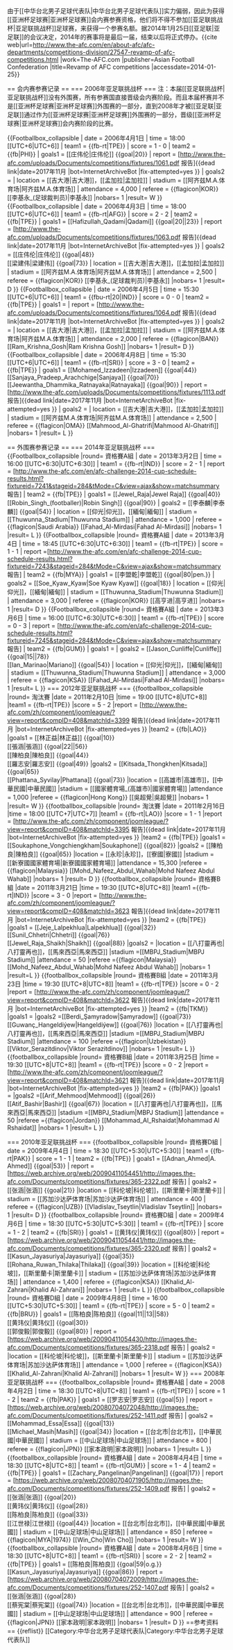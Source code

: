  
由于[[中华台北男子足球代表队|中华台北男子足球代表队]]实力偏弱，因此为获得[[亚洲杯足球赛|亚洲杯足球赛]]会内赛参赛资格，他们将不得不参加[[亚足联挑战杯|亚足联挑战杯]]足球赛，来获得一个参赛名额。据2014年1月25日[[亚足联|亚足联]]的会议决定，2014年的赛事将是最后一届，结束以后将正式停办。<ref>{{cite web|url=http://www.the-afc.com/en/about-afc/afc-departments/competitions-division/27547-revamp-of-afc-competitions.html |work=The-AFC.com |publisher=Asian Football Confederation |title=Revamp of AFC competitions |accessdate=2014-01-25}}</ref>

== 会内赛参赛记录 ==
=== 2006年亚足联挑战杯 ===
注：本届[[亚足联挑战杯|亚足联挑战杯]]没有外围赛，所有参赛国直接晋级会内赛阶段。而且本届杯赛并不是[[亚洲杯足球赛|亚洲杯足球赛]]外围赛的一部分，直到2008年才被[[亚足联|亚足联]]通过作为[[亚洲杯足球赛|亚洲杯足球赛]]外围赛的一部分，晋级[[亚洲杯足球赛|亚洲杯足球赛]]会内赛阶段的比赛。

{{Footballbox_collapsible
  | date = 2006年4月1日
  | time = 18:00 [[UTC+6|UTC+6]]
  | team1 = {{fb-rt|TPE}}
  | score = 1 - 0
  | team2 = {{fb|PHI}}
  | goals1 = [[庄伟伦|庄伟伦]] {{goal|20}}
  | report = [http://www.the-afc.com/uploads/Documents/competitions/fixtures/1061.pdf 报告]{{dead link|date=2017年11月 |bot=InternetArchiveBot |fix-attempted=yes }}
  | goals2 = 
  | location = [[吉大港|吉大港]]，[[孟加拉|孟加拉]]
  | stadium = [[阿齐兹M.A.体育场|阿齐兹M.A.体育场]]
  | attendance = 4,000
  | referee = {{flagicon|KOR}} [[李基永_(足球裁判员)|李基永]]
|nobars= 1
|result= W
}}
{{Footballbox_collapsible
  | date = 2006年4月3日
  | time = 18:00 [[UTC+6|UTC+6]]
  | team1 = {{fb-rt|AFG}}
  | score = 2 - 2
  | team2 = {{fb|TPE}}
  | goals1 = [[Hafizullah_Qadami|Qadami]] {{goal|20||23}}
  | report = [http://www.the-afc.com/uploads/Documents/competitions/fixtures/1063.pdf 报告]{{dead link|date=2017年11月 |bot=InternetArchiveBot |fix-attempted=yes }}
  | goals2 = [[庄伟伦|庄伟伦]] {{goal|48}} <br> [[梁建伟|梁建伟]] {{goal|73}}
  | location = [[吉大港|吉大港]]，[[孟加拉|孟加拉]]
  | stadium = [[阿齐兹M.A.体育场|阿齐兹M.A.体育场]]
  | attendance = 2,500
  | referee = {{flagicon|KOR}} [[李基永_(足球裁判员)|李基永]]
|nobars= 1
|result= D
}}
{{Footballbox_collapsible
  | date = 2006年4月5日
  | time = 15:30 [[UTC+6|UTC+6]]
  | team1 = {{fbu-rt|20|IND}}
  | score = 0 - 0
  | team2 = {{fb|TPE}}
  | goals1 = 
  | report = [http://www.the-afc.com/uploads/Documents/competitions/fixtures/1064.pdf 报告]{{dead link|date=2017年11月 |bot=InternetArchiveBot |fix-attempted=yes }}
  | goals2 = 
  | location = [[吉大港|吉大港]]，[[孟加拉|孟加拉]]
  | stadium = [[阿齐兹M.A.体育场|阿齐兹M.A.体育场]]
  | attendance = 2,000
  | referee = {{flagicon|BAN}} [[Ram_Krishna_Gosh|Ram Krishna Gosh]]
|nobars= 1
|result= D
}}
{{Footballbox_collapsible
  | date = 2006年4月8日
  | time = 15:30 [[UTC+6|UTC+6]]
  | team1 = {{fb-rt|SRI}}
  | score = 3 - 0
  | team2 = {{fb|TPE}}
  | goals1 = [[Mohamed_Izzadeen|Izzadeen]] {{goal|44}} <br> [[Sanjaya_Pradeep_Arachchige|Sanjaya]] {{goal|70}} <br> [[Jeewantha_Dhammika_Ratnayaka|Ratnayaka]] {{goal|90}}
  | report = [http://www.the-afc.com/uploads/Documents/competitions/fixtures/1113.pdf 报告]{{dead link|date=2017年11月 |bot=InternetArchiveBot |fix-attempted=yes }}
  | goals2 = 
  | location = [[吉大港|吉大港]]，[[孟加拉|孟加拉]]
  | stadium = [[阿齐兹M.A.体育场|阿齐兹M.A.体育场]]
  | attendance = 2,500
  | referee = {{flagicon|OMA}} [[Mahmood_Al-Ghatrifi|Mahmood Al-Ghatrifi]]
|nobars= 1
|result= L
}}

== 外围赛参赛记录 ==
=== 2014年亚足联挑战杯 ===
{{Footballbox_collapsible
|round= 資格賽A組
| date         = 2013年3月2日
| time         = 16:00 [[UTC+6:30|UTC+6:30]]
| team1        = {{fb-rt|IND}}
| score        = 2 - 1
| report       = [http://www.the-afc.com/en/afc-challenge-2014-cup-schedule-results.html?fixtureid=7241&stageid=284&tMode=C&view=ajax&show=matchsummary 報告]
| team2        = {{fb|TPE}}
| goals1       = [[Jewel_Raja|Jewel Raja]] {{goal|40}} <br> [[Robin_Singh_(footballer)|Robin Singh]] {{goal|90}}
| goals2       = [[李泰麟|李泰麟]] {{goal|54}}
| location     = [[仰光|仰光]]，[[緬甸|緬甸]]
| stadium      = [[Thuwunna_Stadium|Thuwunna Stadium]]
| attendance   = 1,000
| referee      = {{flagicon|Saudi Arabia}} [[Fahad_Al-Mirdasi|Fahad Al-Mirdasi]]
|nobars= 1
|result= L
}}
{{Footballbox_collapsible
|round= 資格賽A組
| date         = 2013年3月4日
| time         = 18:45 [[UTC+6:30|UTC+6:30]]
| team1        = {{fb-rt|TPE}}
| score        = 1 - 1
| report       =[http://www.the-afc.com/en/afc-challenge-2014-cup-schedule-results.html?fixtureid=7243&stageid=284&tMode=C&view=ajax&show=matchsummary 報告]
| team2        = {{fb|MYA}}
| goals1       = [[李盟乾|李盟乾]] {{goal|80|pen.}}
| goals2       = [[Soe_Kyaw_Kyaw|Soe Kyaw Kyaw]] {{goal|18}}
| location     = [[仰光|仰光]]，[[緬甸|緬甸]]
| stadium      = [[Thuwunna_Stadium|Thuwunna Stadium]]
| attendance   = 3,000
| referee      = {{flagicon|KOR}} [[高亨进|高亨进]]
|nobars= 1
|result= D
}}
{{Footballbox_collapsible
|round= 資格賽A組
| date         = 2013年3月6日
| time         = 16:00 [[UTC+6:30|UTC+6:30]]
| team1        = {{fb-rt|TPE}}
| score        = 0 - 3
| report       = [http://www.the-afc.com/en/afc-challenge-2014-cup-schedule-results.html?fixtureid=7245&stageid=284&tMode=C&view=ajax&show=matchsummary 報告]
| team2        = {{fb|GUM}}
| goals1       = 
| goals2       = [[Jason_Cunliffe|Cunliffe]] {{goal|15||78}} <br> [[Ian_Marinao|Mariano]] {{goal|54}}
| location     = [[仰光|仰光]]，[[緬甸|緬甸]]
| stadium      = [[Thuwunna_Stadium|Thuwunna Stadium]]
| attendance   = 3,000
| referee      = {{flagicon|KSA}} [[Fahad_Al-Mirdasi|Fahad Al-Mirdasi]]
|nobars= 1
|result= L
}}
=== 2012年亚足联挑战杯 ===
{{footballbox_collapsible
|round= 淘汰賽
|date = 2011年2月10日
|time = 19:00 [[UTC+8|UTC+8]]
|team1 = {{fb-rt|TPE}}
|score = 5 - 2
|report = [http://www.the-afc.com/zh/component/joomleague/?view=report&compID=408&matchId=3399 報告]{{dead link|date=2017年11月 |bot=InternetArchiveBot |fix-attempted=yes }}
|team2 = {{fb|LAO}}
|goals1 = [[林正益|林正益]] {{goal|10}} <br> [[張涵|張涵]] {{goal|22||56}} <br> [[陳柏良|陳柏良]] {{goal|44}} <br> [[羅志安|羅志安]] {{goal|49}}
|goals2 = [[Kitsada_Thongkhen|Kitsada]] {{goal|65}} <br> [[Phattana_Syvilay|Phattana]] {{goal|73}}
|location = [[高雄市|高雄市]]，[[中華民國|中華民國]]
|stadium = [[國家體育場_(高雄市)|國家體育場]]
|attendance = 1,000
|referee = {{flagicon|Hong Kong}} [[吳超覺|吳超覺]]
|nobars= 1
|result= W
}}
{{footballbox_collapsible
|round= 淘汰賽
|date = 2011年2月16日
|time  = 18:00 [[UTC+7|UTC+7]]
|team1 = {{fb-rt|LAO}}
|score = 1 - 1
|report = [http://www.the-afc.com/zh/component/joomleague/?view=report&compID=408&matchId=3395 報告]{{dead link|date=2017年11月 |bot=InternetArchiveBot |fix-attempted=yes }}
|team2 = {{fb|TPE}}
|goals1 = [[Soukaphone_Vongchiengkham|Soukaphone]] {{goal|82}}
|goals2 = [[陳柏良|陳柏良]] {{goal|65}}
|location = [[永珍|永珍]]，[[寮國|寮國]]
|stadium = [[新寮國國家體育場|新寮國國家體育場]]
|attendance = 15,300
|referee = {{flagicon|Malaysia}} [[Mohd_Nafeez_Abdul_Wahab|Mohd Nafeez Abdul Wahab]]
|nobars= 1
|result= D
}}
{{footballbox_collapsible
|round= 資格賽B組
|date = 2011年3月21日
|time = 19:30 [[UTC+8|UTC+8]]
|team1 ={{fb-rt|IND}}
|score = 3 - 0
|report = [http://www.the-afc.com/zh/component/joomleague/?view=report&compID=408&matchId=3623 報告]{{dead link|date=2017年11月 |bot=InternetArchiveBot |fix-attempted=yes }}
|team2 = {{fb|TPE}}
|goals1 = [[Jeje_Lalpekhlua|Lalpekhlua]] {{goal|32}} <br> [[Sunil_Chhetri|Chhetri]] {{goal|76}} <br> [[Jewel_Raja_Shaikh|Shaikh]] {{goal|88}}
|goals2 = 
|location = [[八打靈再也|八打靈再也]]，[[馬來西亞|馬來西亞]]
|stadium =[[MBPJ_Stadium|MBPJ Stadium]]
|attendance = 50
|referee ={{flagicon|Malaysia}} [[Mohd_Nafeez_Abdul_Wahab|Mohd Nafeez Abdul Wahab]]
|nobars= 1
|result=L
}}
{{footballbox_collapsible
|round= 資格賽B組
|date = 2011年3月23日
|time = 19:30 [[UTC+8|UTC+8]]
|team1 = {{fb-rt|TPE}}
|score = 0 - 2
|report = [http://www.the-afc.com/zh/component/joomleague/?view=report&compID=408&matchId=3622 報告]{{dead link|date=2017年11月 |bot=InternetArchiveBot |fix-attempted=yes }}
|team2 = {{fb|TKM}}
|goals1 =
|goals2 =[[Berdi_Şamyradow|Şamyradow]] {{goal|73}}<br>[[Guwanç_Hangeldiýew|Hangeldiýew]] {{goal|76}}
|location = [[八打靈再也|八打靈再也]]，[[馬來西亞|馬來西亞]]
|stadium =[[MBPJ_Stadium|MBPJ Stadium]]
|attendance = 100
|referee ={{flagicon|Uzbekistan}} [[Viktor_Serazitdinov|Viktor Serazitdinov]]
|nobars= 1
|result= L
}}
{{footballbox_collapsible
|round= 資格賽B組
|date = 2011年3月25日
|time = 19:30 [[UTC+8|UTC+8]]
|team1 = {{fb-rt|TPE}}
|score = 0 - 2
|report = [http://www.the-afc.com/zh/component/joomleague/?view=report&compID=408&matchId=3621 報告]{{dead link|date=2017年11月 |bot=InternetArchiveBot |fix-attempted=yes }}
|team2 = {{fb|PAK}}
|goals1 =
|goals2 =[[Arif_Mehmood|Mehmood]] {{goal|26}} <br> [[Atif_Bashir|Bashir]] {{goal|67}}
|location = [[八打靈再也|八打靈再也]]，[[馬來西亞|馬來西亞]]
|stadium =[[MBPJ_Stadium|MBPJ Stadium]]
|attendance = 50
|referee ={{flagicon|Jordan}} [[Mohammad_Al_Rshaidat|Mohammad Al Rshaidat]]
|nobars= 1
|result= L
}}

=== 2010年亚足联挑战杯 ===
{{footballbox_collapsible
|round= 資格賽D組
| date = 2009年4月4日
| time = 18:30 [[UTC+5:30|UTC+5:30]]
| team1 = {{fb-rt|PAK}}
| score = 1 - 1
| team2 = {{fb|TPE}}
| goals1 = [[Adnan_Ahmed|A. Ahmed]] {{goal|53}}
| report = [https://web.archive.org/web/20090411054451/http://images.the-afc.com/Documents/competitions/fixtures/365-2322.pdf 报告]
| goals2 = [[张涵|张涵]] {{goal|21}}
|location = [[科伦坡|科伦坡]]，[[斯里蘭卡|斯里蘭卡]]
| stadium = [[苏加沙达萨体育场|苏加沙达萨体育场]]
| attendance = 400
| referee = {{flagicon|UZB}} [[Vladislav_Tseytlin|Vladislav Tseytlin]]
|nobars= 1
|result= D
}}
{{footballbox_collapsible
|round= 資格賽D組
| date = 2009年4月6日
| time = 18:30 [[UTC+5:30|UTC+5:30]] 
| team1 = {{fb-rt|TPE}}
| score = 1 - 2
| team2 = {{fb|SRI}}
| goals1 = [[黄玮仪|黄玮仪]] {{goal|80}}
| report = [https://web.archive.org/web/20090411054441/http://images.the-afc.com/Documents/competitions/fixtures/365-2320.pdf 报告]
| goals2 = [[Kasun_Jayasuriya|Jayasuriya]] {{goal|35}} <br /> [[Rohana_Ruwan_Thilaka|Thilaka]] {{goal|39}}
|location = [[科伦坡|科伦坡]]，[[斯里蘭卡|斯里蘭卡]]
| stadium = [[苏加沙达萨体育场|苏加沙达萨体育场]]
| attendance = 1,400
| referee = {{flagicon|KSA}} [[Khalid_Al-Zahrani|Khalid Al-Zahrani]]
|nobars= 1
|result= L
}}
{{footballbox_collapsible
|round= 資格賽D組
| date = 2009年4月8日
| time = 16:00 [[UTC+5:30|UTC+5:30]]
| team1 = {{fb-rt|TPE}}
| score = 5 - 0
| team2 = {{fb|BRU}}
| goals1 = [[陈柏良|陈柏良]] {{goal|11||13||58}} <br /> [[黄玮仪|黄玮仪]] {{goal|30}} <br /> [[郭俊毅|郭俊毅]] {{goal|80}}
| report = [https://web.archive.org/web/20090411054430/http://images.the-afc.com/Documents/competitions/fixtures/365-2318.pdf 报告]
| goals2 =
|location = [[科伦坡|科伦坡]]，[[斯里蘭卡|斯里蘭卡]]
| stadium = [[苏加沙达萨体育场|苏加沙达萨体育场]]
| attendance = 1,000
| referee = {{flagicon|KSA}} [[Khalid_Al-Zahrani|Khalid Al-Zahrani]]
|nobars= 1
|result= W
}}
=== 2008年亚足联挑战杯 ===
{{footballbox_collapsible
|round= 資格賽A組
  | date = 2008年4月2日
  | time = 18:30 [[UTC+8|UTC+8]]
  | team1 = {{fb-rt|TPE}}
  | score = 1 - 2
  | team2 = {{fb|PAK}}
  | goals1 = [[罗志安|罗志安]] {{goal|5}}
  | report = [https://web.archive.org/web/20080704072048/http://images.the-afc.com/Documents/competitions/fixtures/252-1411.pdf 报告]
  | goals2 = [[Mohammad_Essa|Essa]] {{goal|13}} <br /> [[Michael_Masih|Masih]] {{goal|34}}
|location = [[台北市|台北市]]，[[中華民國|中華民國]]
  | stadium = [[中山足球场|中山足球场]]
  | attendance = 800
  | referee = {{flagicon|JPN}} [[家本政明|家本政明]]
|nobars= 1
|result= L
}}
{{footballbox_collapsible
|round= 資格賽A組
  | date = 2008年4月4日
  | time = 18:30 [[UTC+8|UTC+8]]
  | team1 = {{fb-rt|GUM}}
  | score = 1 - 4
  | team2 = {{fb|TPE}}
  | goals1 = [[Zachary_Pangelinan|Pangelinan]] {{goal|17}}
  | report = [https://web.archive.org/web/20080704071905/http://images.the-afc.com/Documents/competitions/fixtures/252-1409.pdf 报告]
  | goals2 = [[张涵|张涵]] {{goal|20}} <br /> [[黄玮仪|黄玮仪]] {{goal|28}} <br /> [[陈柏良|陈柏良]] {{goal|33}} <br /> [[江世禄|江世禄]] {{goal|44}}
|location = [[台北市|台北市]]，[[中華民國|中華民國]]
  | stadium = [[中山足球场|中山足球场]]
  | attendance = 850
  | referee =  {{flagicon|MYA|1974}} [[Win_Cho|Win Cho]]
|nobars= 1
|result= W
}}
{{footballbox_collapsible
|round= 資格賽A組
  | date = 2008年4月6日
  | time = 18:30 [[UTC+8|UTC+8]]
  | team1 = {{fb-rt|SRI}}
  | score = 2 - 2
  | team2 = {{fb|TPE}}
  | goals1 = [[陈柏良|陈柏良]] {{goal|59|o.g.}}<br />[[Kasun_Jayasuriya|Jayasuriya]] {{goal|86}}
  | report = [https://web.archive.org/web/20080704072009/http://images.the-afc.com/Documents/competitions/fixtures/252-1407.pdf 报告]
  | goals2 = [[张涵|张涵]] {{goal|28}} <br /> [[蔡宪棠|蔡宪棠]] {{goal|74}}
|location = [[台北市|台北市]]，[[中華民國|中華民國]]
  | stadium = [[中山足球场|中山足球场]]
  | attendance = 900
  | referee =  {{flagicon|JPN}} [[家本政明|家本政明]]
|nobars= 1
|result= D
}}
==参考资料==
{{reflist}}
[[Category:中华台北男子足球代表队|Category:中华台北男子足球代表队]]